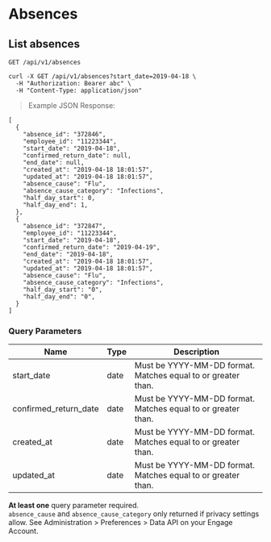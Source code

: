 # Absences

## List absences
`GET /api/v1/absences`

```
curl -X GET /api/v1/absences?start_date=2019-04-18 \
  -H "Authorization: Bearer abc" \
  -H "Content-Type: application/json"
```

> Example JSON Response:

```
[
  {
    "absence_id": "372846",
    "employee_id": "11223344",
    "start_date": "2019-04-18",
    "confirmed_return_date": null,
    "end_date": null,
    "created_at": "2019-04-18 18:01:57", 
    "updated_at": "2019-04-18 18:01:57", 
    "absence_cause": "Flu",
    "absence_cause_category": "Infections",
    "half_day_start": 0,
    "half_day_end": 1,
  },
  {
    "absence_id": "372847",
    "employee_id": "11223344",
    "start_date": "2019-04-18",
    "confirmed_return_date": "2019-04-19",
    "end_date": "2019-04-18",
    "created_at": "2019-04-18 18:01:57",
    "updated_at": "2019-04-18 18:01:57", 
    "absence_cause": "Flu",
    "absence_cause_category": "Infections",
    "half_day_start": "0",
    "half_day_end": "0",
  }
]
```

### Query Parameters

Name | Type | Description
--------- | ------- | -----------
start_date | date | Must be YYYY-MM-DD format. Matches equal to or greater than.
confirmed_return_date | date | Must be YYYY-MM-DD format. Matches equal to or greater than.
created_at | date | Must be YYYY-MM-DD format. Matches equal to or greater than.
updated_at | date | Must be YYYY-MM-DD format. Matches equal to or greater than.

<aside class="warning">
  <strong>At least one</strong> query parameter required.
</aside>

<aside class="notice notice-info">
  <code>absence_cause</code> and <code>absence_cause_category</code> only returned if privacy settings allow. See Administration > Preferences > Data API on your Engage Account.
</aside>

